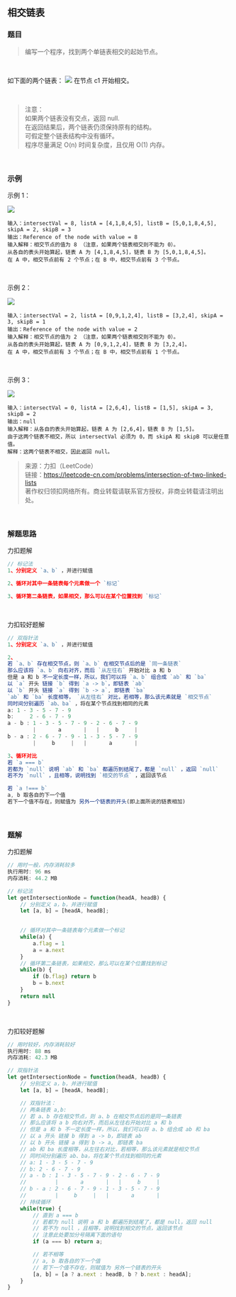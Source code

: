 ## 相交链表

### 题目

> 编写一个程序，找到两个单链表相交的起始节点。

<br>

如下面的两个链表：
![](./img/相交链表_statement.png)
在节点 c1 开始相交。

<br>

> 注意：<br>
如果两个链表没有交点，返回 null.<br>
在返回结果后，两个链表仍须保持原有的结构。<br>
可假定整个链表结构中没有循环。<br>
程序尽量满足 O(n) 时间复杂度，且仅用 O(1) 内存。

<br>

### 示例

示例 1：

![](./img/相交链表_example_1.png)
```
输入：intersectVal = 8, listA = [4,1,8,4,5], listB = [5,0,1,8,4,5], skipA = 2, skipB = 3
输出：Reference of the node with value = 8
输入解释：相交节点的值为 8 （注意，如果两个链表相交则不能为 0）。
从各自的表头开始算起，链表 A 为 [4,1,8,4,5]，链表 B 为 [5,0,1,8,4,5]。
在 A 中，相交节点前有 2 个节点；在 B 中，相交节点前有 3 个节点。
```
<br>

示例 2：

![](./img/相交链表_example_2.png)
```
输入：intersectVal = 2, listA = [0,9,1,2,4], listB = [3,2,4], skipA = 3, skipB = 1
输出：Reference of the node with value = 2
输入解释：相交节点的值为 2 （注意，如果两个链表相交则不能为 0）。
从各自的表头开始算起，链表 A 为 [0,9,1,2,4]，链表 B 为 [3,2,4]。
在 A 中，相交节点前有 3 个节点；在 B 中，相交节点前有 1 个节点。
```
<br>

示例 3：

![](./img/相交链表_example_3.png)
```
输入：intersectVal = 0, listA = [2,6,4], listB = [1,5], skipA = 3, skipB = 2
输出：null
输入解释：从各自的表头开始算起，链表 A 为 [2,6,4]，链表 B 为 [1,5]。
由于这两个链表不相交，所以 intersectVal 必须为 0，而 skipA 和 skipB 可以是任意值。
解释：这两个链表不相交，因此返回 null。
```

>来源：力扣（LeetCode）<br>
链接：https://leetcode-cn.com/problems/intersection-of-two-linked-lists<br>
著作权归领扣网络所有。商业转载请联系官方授权，非商业转载请注明出处。

<br>

### 解题思路
力扣题解
```javascript
// 标记法
1、分别定义 `a、b` ，并进行赋值

2、循环对其中一条链表每个元素做一个 `标记`

3、循环第二条链表，如果相交，那么可以在某个位置找到 `标记`
```

<br>

力扣较好题解
```javascript
// 双指针法
1、分别定义 `a、b` ，并进行赋值

2、
若 `a、b` 存在相交节点，则 `a、b` 在相交节点后的是 `同一条链表`
那么应该将 `a、b` 向右对齐，而后 `从左往右` 开始对比 a 和 b
但是 a 和 b 不一定长度一样，所以，我们可以将 `a、b` 组合成 `ab` 和 `ba`
以 `a` 开头 链接 `b` 得到 `a -> b`，即链表 `ab`
以 `b` 开头 链接 `a` 得到 `b -> a`, 即链表 `ba`
`ab` 和 `ba` 长度相等， `从左往右` 对比，若相等，那么该元素就是 `相交节点`
同时间分别遍历 `ab、ba` ，将在某个节点找到相同的元素
a: 1 - 3 - 5 - 7 - 9
b:     2 - 6 - 7 - 9
a - b : 1 - 3 - 5 - 7 - 9 - 2 - 6 - 7 - 9
        |       a       |   |     b     |
b - a : 2 - 6 - 7 - 9 - 1 - 3 - 5 - 7 - 9
        |     b     |   |       a       |

3、循环对比
若 `a === b`
若都为 `null` 说明 `ab` 和 `ba` 都遍历到结尾了，都是 `null` ，返回 `null`
若不为 `null` ，且相等，说明找到 `相交的节点` ，返回该节点

若 `a !=== b`
a, b 取各自的下一个值
若下一个值不存在，则赋值为 另外一个链表的开头(即上面所说的链表相加)
```
<br>

### 题解

力扣题解
```javascript
// 用时一般，内存消耗较多
执行用时: 96 ms
内存消耗: 44.2 MB

// 标记法
let getIntersectionNode = function(headA, headB) {
    // 分别定义 a，b，并进行赋值
    let [a, b] = [headA, headB];

    
    // 循环对其中一条链表每个元素做一个标记
    while(a) {
        a.flag = 1
        a = a.next
    }
    // 循环第二条链表，如果相交，那么可以在某个位置找到标记
    while(b) {
        if (b.flag) return b
        b = b.next
    }
    return null
}
```

<br>

力扣较好题解
```javascript
// 用时较好，内存消耗较好
执行用时: 88 ms
内存消耗: 42.3 MB

// 双指针法
let getIntersectionNode = function(headA, headB) {
    // 分别定义 a，b，并进行赋值
    let [a, b] = [headA, headB];

    // 双指针法：
    // 两条链表 a,b:
    // 若 a、b 存在相交节点，则 a、b 在相交节点后的是同一条链表
    // 那么应该将 a b 向右对齐，而后从左往右开始对比 a 和 b
    // 但是 a 和 b 不一定长度一样，所以，我们可以将 a、b 组合成 ab 和 ba
    // 以 a 开头 链接 b 得到 a -> b，即链表 ab
    // 以 b 开头 链接 a 得到 b -> a, 即链表 ba
    // ab 和 ba 长度相等，从左往右对比，若相等，那么该元素就是相交节点
    // 同时间分别遍历 ab、ba，将在某个节点找到相同的元素
    // a: 1 - 3 - 5 - 7 - 9
    // b: 2 - 6 - 7 - 9
    // a - b : 1 - 3 - 5 - 7 - 9 - 2 - 6 - 7 - 9
    //         |       a       |   |     b     |
    // b - a : 2 - 6 - 7 - 9 - 1 - 3 - 5 - 7 - 9
    //         |     b     |   |       a       |
    // 持续循环
    while(true) {
        // 直到 a === b 
        // 若都为 null 说明 a 和 b 都遍历到结尾了，都是 null，返回 null
        // 若不为 null ，且相等，说明找到相交的节点，返回该节点
        // 注意此处要加分号隔离下面的语句
        if (a === b) return a;

        // 若不相等
        // a, b 取各自的下一个值
        // 若下一个值不存在，则赋值为 另外一个链表的开头
        [a, b] = [a ? a.next : headB, b ? b.next : headA];
    }
}
```
<br>